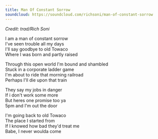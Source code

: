 ```yaml
---
title: Man Of Constant Sorrow
soundcloud: https://soundcloud.com/richsoni/man-of-constant-sorrow
---
```


*Credit: trad/Rich Soni*

I am a man of constant sorrow  
I've seen trouble all my days  
I'll say goodbye to old Towaco  
Where I was born and partly raised  

Through this open world I'm bound and shambled  
Stuck in a corporate ladder game  
I'm about to ride that morning railroad  
Perhaps I'll die upon that train  

They say my jobs in danger  
If i don't work some more  
But heres one promise too ya  
5pm and I'm out the door  

I'm going back to old Towaco  
The place I started from  
If I knowed how bad they'd treat me  
Babe, I never woulda come  
